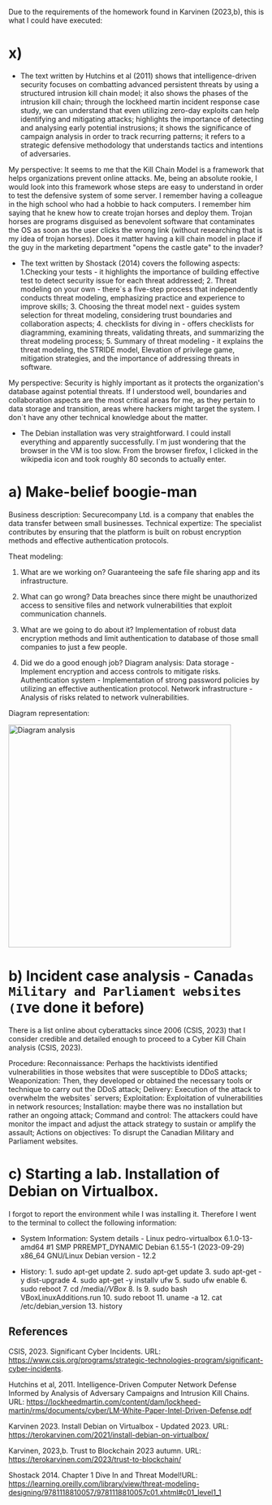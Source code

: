 Due to the requirements of the homework found in Karvinen (2023,b), this is what I could have executed: 

# x) 

- The text written by Hutchins et al (2011) shows that intelligence-driven security focuses on combatting advanced persistent threats by using a structured intrusion kill 
chain model; it also shows the phases of the intrusion kill chain; through the lockheed martin incident response case study, we can understand that even utilizing zero-day 
exploits can help identifying and mitigating attacks; highlights the importance of detecting and analysing early potential instrusions; it shows the significance of campaign 
analysis in order to track recurring patterns; it refers to a strategic defensive methodology that understands tactics and intentions of adversaries.

My perspective: It seems to me that the Kill Chain Model is a framework that helps organizations prevent online attacks. Me, being an absolute rookie, I would look into this 
framework whose steps are easy to understand in order to test the defensive system of some server. I remember having a colleague in the high school who had a hobbie to hack 
computers. I remember him saying that he knew how to create trojan horses and deploy them. Trojan horses are programs disguised as benevolent software that contaminates the 
OS as soon as the user clicks the wrong link (without researching that is my idea of trojan horses). Does it matter having a kill chain model in place if the guy in the 
marketing department "opens the castle gate" to the invader? 

- The text written by Shostack (2014) covers the following aspects: 1.Checking your tests - it highlights the importance of building effective test to detect security issue for
each threat addressed; 2. Threat modeling on your own - there`s a five-step process that independently conducts threat modeling, emphasizing practice and experience to improve
skills; 3. Choosing the threat model next - guides system selection for threat modeling, considering trust boundaries and collaboration aspects; 4. checklists for diving in -
offers checklists for diagramming, examining threats, validating threats, and summarizing the threat modeling process; 5. Summary of threat modeling - it explains the threat
modeling, the STRIDE model, Elevation of privilege game, mitigation strategies, and the importance of addressing threats in software.

My perspective: Security is highly important as it protects the organization's database against potential threats. If I understood well, boundaries and collaboration aspects
are the most critical areas for me, as they pertain to data storage and transition, areas where hackers might target the system. I don`t have any other technical knowledge
about the matter. 

- The Debian installation was very straightforward. I could install everything and apparently successfully. I`m just wondering that the browser in the VM is too slow. From
the browser firefox, I clicked in the wikipedia icon and took roughly 80 seconds to actually enter.

# a) Make-belief boogie-man

Business description: Securecompany Ltd. is a company that enables the data transfer between small businesses.
Technical expertize: The specialist contributes by ensuring that the platform is built on robust encryption methods and effective authentication protocols. 

Theat modeling: 
1. What are we working on?
  Guaranteeing the safe file sharing app and its infrastructure.

2. What can go wrong?
  Data breaches since there might be unauthorized access to sensitive files and network vulnerabilities that exploit communication channels.

3. What are we going to do about it?
  Implementation of robust data encryption methods and limit authentication to database of those small companies to just a few people.

4. Did we do a good enough job?
  Diagram analysis: 
  Data storage - Implement encryption and access controls to mitigate risks.
  Authentication system - Implementation of strong password policies by utilizing an effective authentication protocol. 
  Network infrastructure - Analysis of risks related to network vulnerabilities.

Diagram representation:

<img width="438" alt="Diagram analysis" src="https://github.com/Student20231/Hello/assets/149126670/bae1e9e2-594c-4f89-9d5d-b55313e0d4d8">

# b) Incident case analysis - Canada`s Military and Parliament websites (I`ve done it before)
There is a list online about cyberattacks since 2006 (CSIS, 2023) that I consider credible and detailed enough to proceed to a Cyber Kill Chain analysis (CSIS, 2023).

Procedure:
Reconnaissance: Perhaps the hacktivists identified vulnerabilities in those websites that were susceptible to DDoS attacks;
Weaponization: Then, they developed or obtained the necessary tools or technique to carry out the DDoS attack;
Delivery: Execution of the attack to overwhelm the websites` servers;
Exploitation: Exploitation of vulnerabilities in network resources;
Installation: maybe there was no installation but rather an ongoing attack;
Command and control: The attackers could have monitor the impact and adjust the attack strategy to sustain or amplify the assault;
Actions on objectives: To disrupt the Canadian Military and Parliament websites.

# c) Starting a lab. Installation of Debian on Virtualbox.

I forgot to report the environment  while I was installing it. Therefore I went to the terminal to collect the following information:

- System Information:
  System details - Linux pedro-virtualbox 6.1.0-13-amd64 #1 SMP PRREMPT_DYNAMIC Debian 6.1.55-1 (2023-09-29) x86_64 GNU/Linux
  Debian version - 12.2
  
- History:
            1. sudo apt-get update
            2. sudo apt-get update
            3. sudo apt-get -y dist-upgrade
            4. sudo apt-get -y installv ufw
            5. sudo ufw enable
            6. sudo reboot
            7. cd /media/*/VBox*
            8. ls
            9. sudo bash VBoxLinuxAdditions.run
           10. sudo reboot
           11. uname -a
           12. cat /etc/debian_version
           13. history


## References 

CSIS, 2023. Significant Cyber Incidents. URL: https://www.csis.org/programs/strategic-technologies-program/significant-cyber-incidents.

Hutchins et al, 2011. Intelligence-Driven Computer Network Defense Informed by Analysis of Adversary Campaigns and Intrusion Kill Chains. 
URL: https://lockheedmartin.com/content/dam/lockheed-martin/rms/documents/cyber/LM-White-Paper-Intel-Driven-Defense.pdf

Karvinen 2023. Install Debian on Virtualbox - Updated 2023. URL: https://terokarvinen.com/2021/install-debian-on-virtualbox/

Karvinen, 2023,b. Trust to Blockchain 2023 autumn. URL: https://terokarvinen.com/2023/trust-to-blockchain/

Shostack 2014. Chapter 1 Dive In and Threat Model!URL: https://learning.oreilly.com/library/view/threat-modeling-designing/9781118810057/9781118810057c01.xhtml#c01_level1_1


